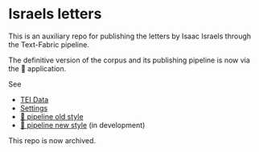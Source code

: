 # Israels letters

This is an auxiliary repo for publishing the letters by Isaac Israels through the
Text-Fabric pipeline.

The definitive version of the corpus and its publishing pipeline is now
via the 🥕 application.

See

*   [TEI Data](https://gitlab.huc.knaw.nl/eDITem/israels-letters)
*   [Settings](https://gitlab.huc.knaw.nl/eDITem/israels-settings)
*   [🥕 pipeline old style](https://code.huc.knaw.nl/tt/editem)
*   [🥕 pipeline new style](https://code.huc.knaw.nl/tt/editemx) (in development)

This repo is now archived.
